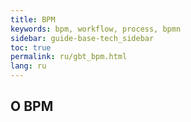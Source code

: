 ```yaml
---
title: BPM
keywords: bpm, workflow, process, bpmn
sidebar: guide-base-tech_sidebar
toc: true
permalink: ru/gbt_bpm.html
lang: ru
---
```


## О BPM
